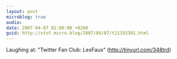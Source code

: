```yaml
---
layout: post
microblog: true
audio: 
date: 2007-04-07 02:00:00 +0200
guid: http://xtof.micro.blog/2007/04/07/t21355301.html
---
```

Laughing at: "Twitter Fan Club: LesFaux" (http://tinyurl.com/348trd)
